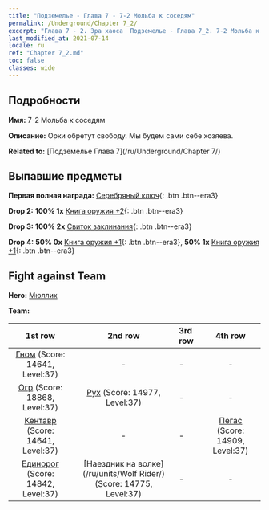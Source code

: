 ```yaml
---
title: "Подземелье - Глава 7 - 7-2 Мольба к соседям"
permalink: /Underground/Chapter 7_2/
excerpt: "Глава 7 - 2. Эра хаоса  Подземелье - Глава 7_2. 7-2 Мольба к соседям"
last_modified_at: 2021-07-14
locale: ru
ref: "Chapter 7_2.md"
toc: false
classes: wide
---
```


## Подробности

 **Имя:** 7-2 Мольба к соседям

 **Описание:** Орки обретут свободу. Мы будем сами себе хозяева.

 **Related to:** [Подземелье Глава 7](/ru/Underground/Chapter 7/)

## Выпавшие предметы

 **Первая полная награда:** [Серебряный ключ](/ItemsRU/con_693/){: .btn .btn--era3}

 **Drop 2:** **100% 1x** [Книга оружия +2](/ItemsRU/mat_32/){: .btn .btn--era3}

 **Drop 3:** **100% 2x** [Свиток заклинания](/ItemsRU/con_694/){: .btn .btn--era3}

 **Drop 4:** **50% 0x** [Книга оружия +1](/ItemsRU/mat_25/){: .btn .btn--era3}, **50% 1x** [Книга оружия +1](/ItemsRU/mat_25/){: .btn .btn--era3}


## Fight against Team
 **Hero:** [Мюллих](/ru/heroes/Mullich/)

 **Team:**


  | 1st row | 2nd row | 3rd row | 4th row |
  |:----:|:----:|:----|:----:|
  | [Гном](/ru/units/Dwarf/) (Score: 14641, Level:37)  | - | - | - |
  | [Огр](/ru/units/Ogre/) (Score: 18868, Level:37)  | [Рух](/ru/units/Roc/) (Score: 14977, Level:37)  | - | - |
  | [Кентавр](/ru/units/Centaur/) (Score: 14641, Level:37)  | - | - | [Пегас](/ru/units/Pegasus/) (Score: 14909, Level:37)  |
  | [Единорог](/ru/units/Unicorn/) (Score: 14842, Level:37)  | [Наездник на волке](/ru/units/Wolf Rider/) (Score: 14775, Level:37)  | - | - |


